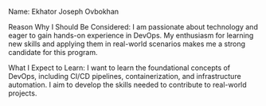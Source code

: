 Name: Ekhator Joseph Ovbokhan

Reason Why I Should Be Considered: I am passionate about technology and eager to gain hands-on experience in DevOps. My enthusiasm for learning new skills and applying them in real-world scenarios makes me a strong candidate for this program.

What I Expect to Learn: I want to learn the foundational concepts of DevOps, including CI/CD pipelines, containerization, and infrastructure automation. I aim to develop the skills needed to contribute to real-world projects.
